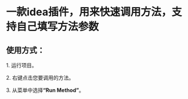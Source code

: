 <h1>一款idea插件，用来快速调用方法，支持自己填写方法参数</h1>
<h2>使用方式：</h2>
<p>1. 运行项目。</p>
<p>2. 右键点击您要调用的方法。</p>
<p>3. 从菜单中选择<strong>“Run Method”</strong>。</p>
